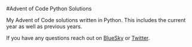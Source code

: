#Advent of Code Python Solutions

My Advent of Code solutions written in Python. This includes the current year as well as previous years.

If you have any questions reach out on [BlueSky](https://bsky.app/profile/ordinaryindustries.bsky.social) or [Twitter](https://x.com/OrdinaryInds).

